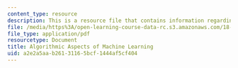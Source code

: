 ```yaml
---
content_type: resource
description: This is a resource file that contains information regarding chapter 3.
file: /media/https%3A/open-learning-course-data-rc.s3.amazonaws.com/18-409-algorithmic-aspects-of-machine-learning-spring-2015/a2e2a5aab26131165bcf1444af5cf404_MIT18_409S15_chapp3.pdf
file_type: application/pdf
resourcetype: Document
title: Algorithmic Aspects of Machine Learning
uid: a2e2a5aa-b261-3116-5bcf-1444af5cf404
---
```


